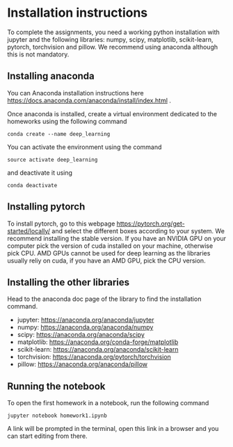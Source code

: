# Installation instructions
To complete the assignments, you need a working python installation with jupyter and the following libraries: numpy, scipy, matplotlib, 
scikit-learn, pytorch, torchvision and pillow. We recommend using anaconda although this is not mandatory.

## Installing anaconda
You can Anaconda installation instructions here https://docs.anaconda.com/anaconda/install/index.html .

Once anaconda is installed, create a virtual environment dedicated to the homeworks using the following command
```
conda create --name deep_learning
```
You can activate the environment using the command
```
source activate deep_learning
```
and deactivate it using
```
conda deactivate
```
## Installing pytorch
To install pytorch, go to this webpage https://pytorch.org/get-started/locally/ and select the different boxes according to your system. 
We recommend installing the stable version. 
If you have an NVIDIA GPU on your computer pick the version of cuda installed on your machine, otherwise pick CPU. 
AMD GPUs cannot be used for deep learning as the libraries usually reliy on cuda, if you have an AMD GPU, pick the CPU version.

## Installing the other libraries
Head to the anaconda doc page of the library to find the installation command.
* jupyter: https://anaconda.org/anaconda/jupyter
* numpy: https://anaconda.org/anaconda/numpy
* scipy: https://anaconda.org/anaconda/scipy
* matplotlib: https://anaconda.org/conda-forge/matplotlib
* scikit-learn: https://anaconda.org/anaconda/scikit-learn
* torchvision: https://anaconda.org/pytorch/torchvision
* pillow: https://anaconda.org/anaconda/pillow

## Running the notebook
To open the first homework in a notebook, run the following command
```
jupyter notebook homework1.ipynb
```
A link will be prompted in the terminal, open this link in a browser and you can start editing from there.
